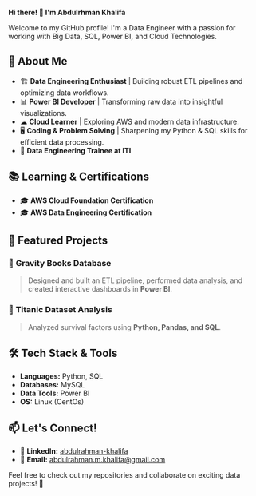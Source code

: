 **Hi there! 👋 I'm Abdulrhman Khalifa**

Welcome to my GitHub profile! I'm a Data Engineer with a passion for working with Big Data, SQL, Power BI, and Cloud Technologies.

## 🚀 About Me
- 🏗 **Data Engineering Enthusiast** | Building robust ETL pipelines and optimizing data workflows.
- 📊 **Power BI Developer** | Transforming raw data into insightful visualizations.
- ☁ **Cloud Learner** | Exploring AWS and modern data infrastructure.
- 🖥 **Coding & Problem Solving** | Sharpening my Python & SQL skills for efficient data processing.
- 📖 **Data Engineering Trainee at ITI**

## 📚 Learning & Certifications
- 🎓 **AWS Cloud Foundation Certification**
- 🎓 **AWS Data Engineering Certification**

## 📌 Featured Projects
### 🔹 **Gravity Books Database**
> Designed and built an ETL pipeline, performed data analysis, and created interactive dashboards in **Power BI**.

### 🔹 **Titanic Dataset Analysis**
> Analyzed survival factors using **Python, Pandas, and SQL**.

## 🛠 Tech Stack & Tools
- **Languages:** Python, SQL
- **Databases:** MySQL
- **Data Tools:** Power BI
- **OS:** Linux (CentOs)

## 📫 Let's Connect!
- 💼 **LinkedIn:** [abdulrahman-khalifa](https://www.linkedin.com/in/abdulrahman-khalifa/)
- 📧 **Email:** abdulrahman.m.khalifa@gmail.com

Feel free to check out my repositories and collaborate on exciting data projects! 🚀

